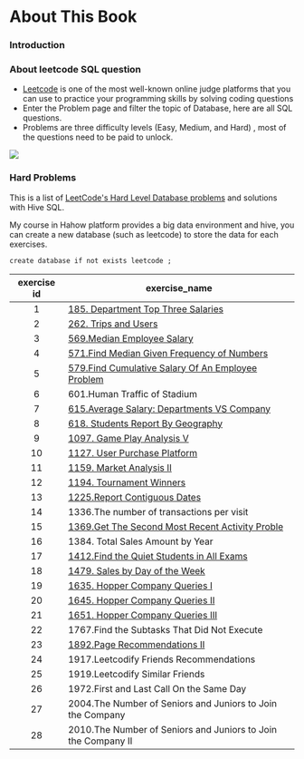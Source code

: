 # About This Book

### Introduction



### About leetcode SQL question

* [Leetcode](https://leetcode.com) is one of the most well-known online judge platforms that you can use to practice your programming skills by solving coding questions
* Enter the Problem page and filter the topic of Database, here are all SQL questions.
* Problems are three difficulty levels (Easy, Medium, and Hard) , most of the questions need to be paid to unlock.

![](https://tva1.sinaimg.cn/large/008i3skNgy1gx6fffc6koj31dc0u0wjo.jpg)

### Hard Problems

This is a list of [LeetCode's Hard Level Database problems](https://leetcode.com/problemset/database/?difficulty=HARD\&page=1) and solutions with Hive SQL.

My course in Hahow platform provides a big data environment and hive, you can create a new database (such as leetcode) to store the data for each exercises.

```
create database if not exists leetcode ;
```

| exercise id | exercise\_name                                                                                                     |
| :---------: | ------------------------------------------------------------------------------------------------------------------ |
|      1      | [185. Department Top Three Salaries](exercise-1-185.department-top-three-salaries/)                                |
|      2      | [262. Trips and Users](exercise-2-262.-trips-and-users/)                                                           |
|      3      | [569.Median Employee Salary](exercise-3-569.median-employee-salary/)                                               |
|      4      | [571.Find Median Given Frequency of Numbers](exercise-4-571.find-median-given-frequency-of-numbers/)               |
|      5      | [579.Find Cumulative Salary Of An Employee Problem](exercise-5-579.find-cumulative-salary-of-an-employee-problem/) |
|      6      | 601.Human Traffic of Stadium                                                                                       |
|      7      | [615.Average Salary: Departments VS Company](exercise-7-615.average-salary-departments-vs-company/)                |
|      8      | [618. Students Report By Geography](exercise-8-618.students-report-by-geography/)                                  |
|      9      | [1097. Game Play Analysis V](exercise-9-1097.game-play-analysis-v/)                                                |
|      10     | [1127. User Purchase Platform](exercise-10-1127.user-purchase-platform/)                                           |
|      11     | [1159. Market Analysis II](exercise-11-1159.market-analysis-ii/)                                                   |
|      12     | [1194. Tournament Winners](exercise-12-1194.tournament-winners/)                                                   |
|      13     | [1225.Report Contiguous Dates](exercise-13-1225.report-contiguous-dates/)                                          |
|      14     | 1336.The number of transactions per visit                                                                          |
|      15     | [1369.Get The Second Most Recent Activity Proble](exercise-15-1369.get-the-second-most-recent-activity/)           |
|      16     | 1384. Total Sales Amount by Year                                                                                   |
|      17     | [1412.Find the Quiet Students in All Exams](exercise-17-1412.find-the-quiet-students-in-all-exams/)                |
|      18     | [1479. Sales by Day of the Week](exercise-18-1479.-sales-by-day-of-the-week/)                                      |
|      19     | [1635. Hopper Company Queries I](exercise-19-1635.-hopper-company-queries-i/)                                      |
|      20     | [1645. Hopper Company Queries II](exercise-20-1645.-hopper-company-queries-ii/)                                    |
|      21     | [1651. Hopper Company Queries III](exercise21-1651.-hopper-company-queries-iii/)                                   |
|      22     | 1767.Find the Subtasks That Did Not Execute                                                                        |
|      23     | [1892.Page Recommendations II](exercise-23-1892.page-recommendations-ii/)                                          |
|      24     | 1917.Leetcodify Friends Recommendations                                                                            |
|      25     | 1919.Leetcodify Similar Friends                                                                                    |
|      26     | 1972.First and Last Call On the Same Day                                                                           |
|      27     | 2004.The Number of Seniors and Juniors to Join the Company                                                         |
|      28     | 2010.The Number of Seniors and Juniors to Join the Company II                                                      |
